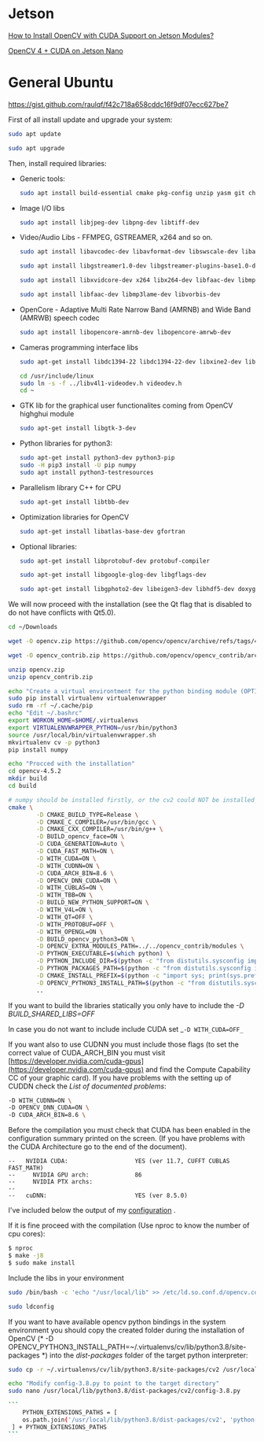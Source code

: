 # Jetson
 [How to Install OpenCV with CUDA Support on Jetson Modules?](https://www.forecr.io/blogs/installation/how-to-install-opencv-with-cuda-support)

 [OpenCV 4 + CUDA on Jetson Nano](https://jetsonhacks.com/2019/11/22/opencv-4-cuda-on-jetson-nano/)

# General Ubuntu
https://gist.github.com/raulqf/f42c718a658cddc16f9df07ecc627be7

First of all install update and upgrade your system:

```bash
sudo apt update

sudo apt upgrade
```

Then, install required libraries:

- Generic tools:

    ```bash
    sudo apt install build-essential cmake pkg-config unzip yasm git checkinstall
    ```

- Image I/O libs

    ```bash
    sudo apt install libjpeg-dev libpng-dev libtiff-dev
    ```

- Video/Audio Libs - FFMPEG, GSTREAMER, x264 and so on.

    ```bash
    sudo apt install libavcodec-dev libavformat-dev libswscale-dev libavresample-dev
    
    sudo apt install libgstreamer1.0-dev libgstreamer-plugins-base1.0-dev
    
    sudo apt install libxvidcore-dev x264 libx264-dev libfaac-dev libmp3lame-dev libtheora-dev 
    
    sudo apt install libfaac-dev libmp3lame-dev libvorbis-dev
    ```

- OpenCore - Adaptive Multi Rate Narrow Band (AMRNB) and Wide Band (AMRWB) speech codec

    ```bash
    sudo apt install libopencore-amrnb-dev libopencore-amrwb-dev
    ```

- Cameras programming interface libs

    ```bash
    sudo apt-get install libdc1394-22 libdc1394-22-dev libxine2-dev libv4l-dev v4l-utils
    
    cd /usr/include/linux
    sudo ln -s -f ../libv4l1-videodev.h videodev.h
    cd ~
    ```

- GTK lib for the graphical user functionalites coming from OpenCV highghui module

    ```bash
    sudo apt-get install libgtk-3-dev
    ```

- Python libraries for python3:

    ```bash
    sudo apt-get install python3-dev python3-pip
    sudo -H pip3 install -U pip numpy
    sudo apt install python3-testresources
    ```

- Parallelism library C++ for CPU

    ```bash
    sudo apt-get install libtbb-dev
    ```

- Optimization libraries for OpenCV

    ```bash
    sudo apt-get install libatlas-base-dev gfortran
    ```

- Optional libraries:

    ```bash
    sudo apt-get install libprotobuf-dev protobuf-compiler
    
    sudo apt-get install libgoogle-glog-dev libgflags-dev
    
    sudo apt-get install libgphoto2-dev libeigen3-dev libhdf5-dev doxygen
    ```


We will now proceed with the installation (see the Qt flag that is disabled to do not have conflicts with Qt5.0).

```bash
cd ~/Downloads

wget -O opencv.zip https://github.com/opencv/opencv/archive/refs/tags/4.5.2.zip

wget -O opencv_contrib.zip https://github.com/opencv/opencv_contrib/archive/refs/tags/4.5.2.zip

unzip opencv.zip
unzip opencv_contrib.zip

echo "Create a virtual environtment for the python binding module (OPTIONAL)"
sudo pip install virtualenv virtualenvwrapper
sudo rm -rf ~/.cache/pip
echo "Edit ~/.bashrc"
export WORKON_HOME=$HOME/.virtualenvs
export VIRTUALENVWRAPPER_PYTHON=/usr/bin/python3
source /usr/local/bin/virtualenvwrapper.sh
mkvirtualenv cv -p python3
pip install numpy

echo "Procced with the installation"
cd opencv-4.5.2
mkdir build
cd build

# numpy should be installed firstly, or the cv2 could NOT be installed correctly
cmake \
        -D CMAKE_BUILD_TYPE=Release \
        -D CMAKE_C_COMPILER=/usr/bin/gcc \
        -D CMAKE_CXX_COMPILER=/usr/bin/g++ \
        -D BUILD_opencv_face=ON \
        -D CUDA_GENERATION=Auto \
        -D CUDA_FAST_MATH=ON \
        -D WITH_CUDA=ON \
        -D WITH_CUDNN=ON \
        -D CUDA_ARCH_BIN=8.6 \
        -D OPENCV_DNN_CUDA=ON \
        -D WITH_CUBLAS=ON \
        -D WITH_TBB=ON \
        -D BUILD_NEW_PYTHON_SUPPORT=ON \
        -D WITH_V4L=ON \
        -D WITH_QT=OFF \
        -D WITH_PROTOBUF=OFF \
        -D WITH_OPENGL=ON \
        -D BUILD_opencv_python3=ON \
        -D OPENCV_EXTRA_MODULES_PATH=../../opencv_contrib/modules \
        -D PYTHON_EXECUTABLE=$(which python) \
        -D PYTHON_INCLUDE_DIR=$(python -c "from distutils.sysconfig import get_python_inc; print(get_python_inc())") \
        -D PYTHON_PACKAGES_PATH=$(python -c "from distutils.sysconfig import get_python_lib; print(get_python_lib())") \
        -D CMAKE_INSTALL_PREFIX=$(python -c "import sys; print(sys.prefix)") \
        -D OPENCV_PYTHON3_INSTALL_PATH=$(python -c "from distutils.sysconfig import get_python_lib; print(get_python_lib())") \
        ..

```

If you want to build the libraries statically you only have to include the _-D BUILD_SHARED_LIBS=OFF_

In case you do not want to include include CUDA set _`-D WITH_CUDA=OFF_`

If you want also to use CUDNN you must include those flags (to set the correct value of CUDA_ARCH_BIN you must visit [https://developer.nvidia.com/cuda-gpus](https://developer.nvidia.com/cuda-gpus) and find the Compute Capability CC of your graphic card). If you have problems with the setting up of CUDDN check the _List of documented problems_:

```bash
-D WITH_CUDNN=ON \
-D OPENCV_DNN_CUDA=ON \
-D CUDA_ARCH_BIN=8.6 \
```

Before the compilation you must check that CUDA has been enabled in the configuration summary printed on the screen. (If you have problems with the CUDA Architecture go to the end of the document).

```
--   NVIDIA CUDA:                   YES (ver 11.7, CUFFT CUBLAS FAST_MATH)
--     NVIDIA GPU arch:             86
--     NVIDIA PTX archs:
-- 
--   cuDNN:                         YES (ver 8.5.0)

```

I've included below the output of my [configuration](https://gist.github.com/raulqf/f42c718a658cddc16f9df07ecc627be7#configuration-information) .

If it is fine proceed with the compilation (Use nproc to know the number of cpu cores):

```bash
$ nproc
$ make -j8
$ sudo make install
```

Include the libs in your environment

```bash
sudo /bin/bash -c 'echo "/usr/local/lib" >> /etc/ld.so.conf.d/opencv.conf'

sudo ldconfig
```

If you want to have available opencv python bindings in the system environment you should copy the created folder during the installation of OpenCV (* -D OPENCV_PYTHON3_INSTALL_PATH=~/.virtualenvs/cv/lib/python3.8/site-packages *) into the _dist-packages_ folder of the target python interpreter:

````bash
sudo cp -r ~/.virtualenvs/cv/lib/python3.8/site-packages/cv2 /usr/local/lib/python3.8/dist-packages

echo "Modify config-3.8.py to point to the target directory" 
sudo nano /usr/local/lib/python3.8/dist-packages/cv2/config-3.8.py 

``` 
    PYTHON_EXTENSIONS_PATHS = [
    os.path.join('/usr/local/lib/python3.8/dist-packages/cv2', 'python-3.8')
 ] + PYTHON_EXTENSIONS_PATHS
```
````
